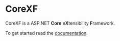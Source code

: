 # CoreXF
CoreXF is a ASP.NET **Core** e**X**tensibility **F**ramework. 

To get started read the [documentation](https://github.com/achristov/CoreXF/wiki).

